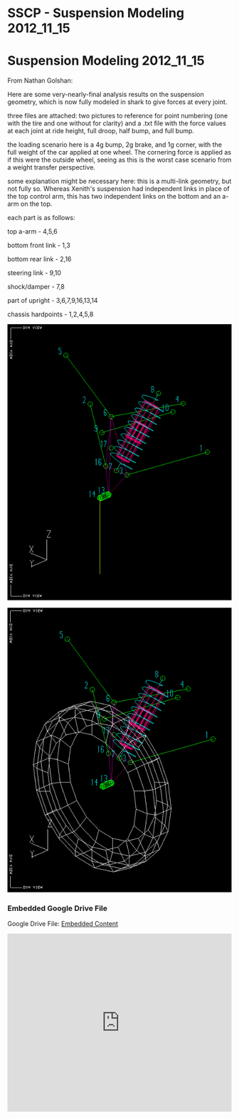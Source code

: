 # SSCP - Suspension Modeling 2012_11_15

# Suspension Modeling 2012_11_15

From Nathan Golshan:

Here are some very-nearly-final analysis results on the suspension geometry, which is now fully modeled in shark to give forces at every joint.

three files are attached: two pictures to reference for point numbering (one with the tire and one without for clarity) and a .txt file with the force values at each joint at ride height, full droop, half bump, and full bump.

the loading scenario here is a 4g bump, 2g brake, and 1g corner, with the full weight of the car applied at one wheel. The cornering force is applied as if this were the outside wheel, seeing as this is the worst case scenario from a weight transfer perspective.

some explanation might be necessary here: this is a multi-link geometry, but not fully so. Whereas Xenith's suspension had independent links in place of the top control arm, this has two independent links on the bottom and an a-arm on the top. 

each part is as follows:

top a-arm - 4,5,6

bottom front link - 1,3

bottom rear link - 2,16

steering link - 9,10

shock/damper - 7,8

part of upright - 3,6,7,9,16,13,14

chassis hardpoints - 1,2,4,5,8

![](../../../../../assets/image_a33f44d07c.png)

![](../../../../../assets/image_8c4cb5f0ca.png)

[](https://drive.google.com/folderview?id=1672GZ3Wbl3f7WjgzJUKoImEkdWJq6uYD)

### Embedded Google Drive File

Google Drive File: [Embedded Content](https://drive.google.com/embeddedfolderview?id=1672GZ3Wbl3f7WjgzJUKoImEkdWJq6uYD#list)

<iframe width="100%" height="400" src="https://drive.google.com/embeddedfolderview?id=1672GZ3Wbl3f7WjgzJUKoImEkdWJq6uYD#list" frameborder="0"></iframe>


